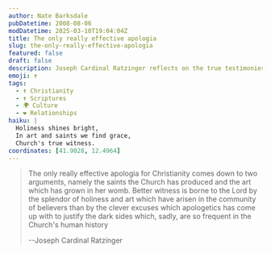 ```yaml
---
author: Nate Barksdale
pubDatetime: 2008-08-06
modDatetime: 2025-03-10T19:04:04Z
title: The only really effective apologia
slug: the-only-really-effective-apologia
featured: false
draft: false
description: Joseph Cardinal Ratzinger reflects on the true testimonies of Christianity through the lives of saints and the beauty of art instead of mere apologetics.
emoji: ✝️
tags:
  - ✝️ Christianity
  - ✝️ Scriptures
  - 🌍 Culture
  - ❤️ Relationships
haiku: |
  Holiness shines bright,  
  In art and saints we find grace,  
  Church's true witness.
coordinates: [41.9028, 12.4964]
---
```


> The only really effective apologia for Christianity comes down to two arguments, namely the saints the Church has produced and the art which has grown in her womb. Better witness is borne to the Lord by the splendor of holiness and art which have arisen in the community of believers than by the clever excuses which apologetics has come up with to justify the dark sides which, sadly, are so frequent in the Church's human history
>
> --Joseph Cardinal Ratzinger
